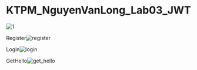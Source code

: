 # KTPM_NguyenVanLong_Lab03_JWT
![1](https://github.com/iuh20002975/KTPM_NguyenVanLong_Lab03_JWT/assets/85395727/214cd157-41a6-492f-8a58-0aa595682c9d)

Register![register](https://github.com/iuh20002975/KTPM_NguyenVanLong_Lab03_JWT/assets/85395727/6640fdf4-d6be-4c04-b8a4-b1295fc246c0)

Login![login](https://github.com/iuh20002975/KTPM_NguyenVanLong_Lab03_JWT/assets/85395727/df19c6d1-edeb-43a8-866e-2a512264ace0)

GetHello![get_hello](https://github.com/iuh20002975/KTPM_NguyenVanLong_Lab03_JWT/assets/85395727/5a1015cc-b2c6-4313-8385-9ea2c2d9dfc5)



